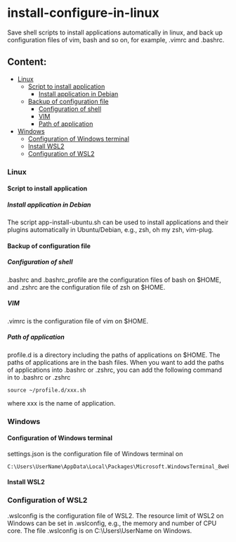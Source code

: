 # install-configure-in-linux
Save shell scripts to install applications automatically in linux, and back up configuration files of vim, bash and so on, for example, .vimrc and .bashrc. 
## Content:
- [Linux](#linux)
  - [Script to install application](#Script-to-install-application)
    - [Install application in Debian](#Install-application-in-Debian)
  - [Backup of configuration file](#Backup-of-configuration-file)
    - [Configuration of shell](#Configuration-of-shell)
    - [VIM](#vim)
    - [Path of application](#Path-of-application)
- [Windows](#windows)
  - [Configuration of Windows terminal](#Configuration-of-Windows-terminal)
  - [Install WSL2](#Install-WSL2)
  - [Configuration of WSL2](#Configuration-of-WSL2)

### Linux
#### Script to install application
##### Install application in Debian
The script app-install-ubuntu.sh can be used to install applications and their plugins automatically in Ubuntu/Debian, e.g., zsh, oh my zsh, vim-plug.  

#### Backup of configuration file
##### Configuration of shell
.bashrc and .bashrc_profile are the configuration files of bash on $HOME, and .zshrc are the configuration file of zsh on $HOME.
##### VIM
.vimrc is the configuration file of vim on $HOME.
##### Path of application
profile.d is a directory including the paths of applications on $HOME. The paths of applications are in the bash files. When you want to add the paths of applications into .bashrc or .zshrc, you can add the following command in to .bashrc or .zshrc
```
source ~/profile.d/xxx.sh
```
where xxx is the name of application.

### Windows
#### Configuration of Windows terminal
settings.json is the configuration file of Windows terminal on  
```
C:\Users\UserName\AppData\Local\Packages\Microsoft.WindowsTerminal_8wekyb3d8bbwe\LocalState
```
#### Install WSL2

### Configuration of WSL2
.wslconfig is the configuration file of WSL2. The resource limit of WSL2 on Windows can be set in .wslconfig, e.g., the memory and number of CPU core. The file .wslconfig is on C:\Users\UserName on Windows.
